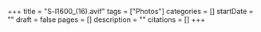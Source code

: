 +++
title = "S-l1600_(16).avif"
tags = ["Photos"]
categories = []
startDate = ""
draft = false
pages = []
description = ""
citations = []
+++
